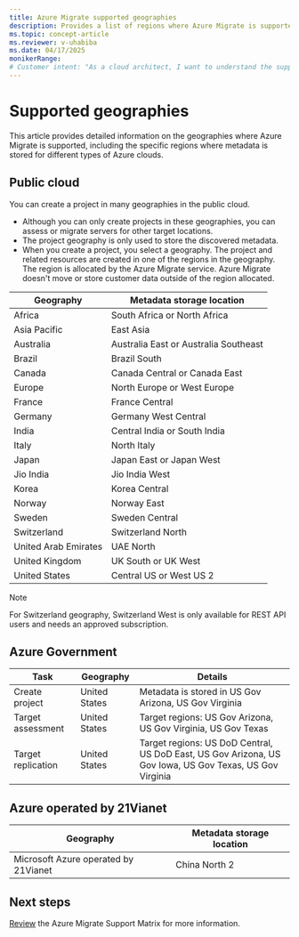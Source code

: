 ```yaml
---
title: Azure Migrate supported geographies
description: Provides a list of regions where Azure Migrate is supported
ms.topic: concept-article
ms.reviewer: v-uhabiba
ms.date: 04/17/2025
monikerRange:
# Customer intent: "As a cloud architect, I want to understand the supported geographies for Azure Migrate, so that I can plan and execute migration projects while ensuring compliance with data residency requirements."
---
```


# Supported geographies 

<!--#### [Azure Public cloud](#tab/public)-->
This article provides detailed information on the geographies where Azure Migrate is supported, including the specific regions where metadata is stored for different types of Azure clouds. 

## Public cloud

You can create a project in many geographies in the public cloud.

- Although you can only create projects in these geographies, you can assess or migrate servers for other target locations.
- The project geography is only used to store the discovered metadata. 
- When you create a project, you select a geography. The project and related resources are created in one of the regions in the geography. The region is allocated by the Azure Migrate service. Azure Migrate doesn't move or store customer data outside of the region allocated.

**Geography** | **Metadata storage location**
--- | ---
Africa | South Africa or North Africa
Asia Pacific | East Asia
Australia | Australia East or Australia Southeast
Brazil | Brazil South
Canada | Canada Central or Canada East
Europe | North Europe or West Europe
France | France Central
Germany | Germany West Central
India | Central India or South India
Italy | North Italy
Japan |  Japan East or Japan West
Jio India | Jio India West 
Korea | Korea Central
Norway | Norway East
Sweden | Sweden Central
Switzerland | Switzerland North
United Arab Emirates | UAE North
United Kingdom | UK South or UK West
United States | Central US or West US 2

> [!NOTE]
> For Switzerland geography, Switzerland West is only available for REST API users and needs an approved subscription.

<!--#### [Azure for US Government](#tab/gov)--->

## Azure Government

**Task** | **Geography** | **Details**
--- | --- | ---
Create project | United States | Metadata is stored in US Gov Arizona, US Gov Virginia
Target assessment | United States | Target regions: US Gov Arizona, US Gov Virginia, US Gov Texas
Target replication | United States | Target regions: US DoD Central, US DoD East, US Gov Arizona, US Gov Iowa, US Gov Texas, US Gov Virginia

<!--#### [Azure operated by 21Vianet](#tab/21via)-->

## Azure operated by 21Vianet

**Geography** | **Metadata storage location**
--- | ---
Microsoft Azure operated by 21Vianet | China North 2

## Next steps

[Review](migrate-support-matrix.md) the Azure Migrate Support Matrix for more information.

